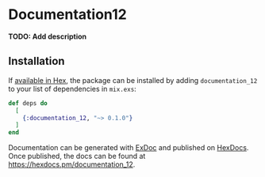 # Documentation12

**TODO: Add description**

## Installation

If [available in Hex](https://hex.pm/docs/publish), the package can be installed
by adding `documentation_12` to your list of dependencies in `mix.exs`:

```elixir
def deps do
  [
    {:documentation_12, "~> 0.1.0"}
  ]
end
```

Documentation can be generated with [ExDoc](https://github.com/elixir-lang/ex_doc)
and published on [HexDocs](https://hexdocs.pm). Once published, the docs can
be found at <https://hexdocs.pm/documentation_12>.

